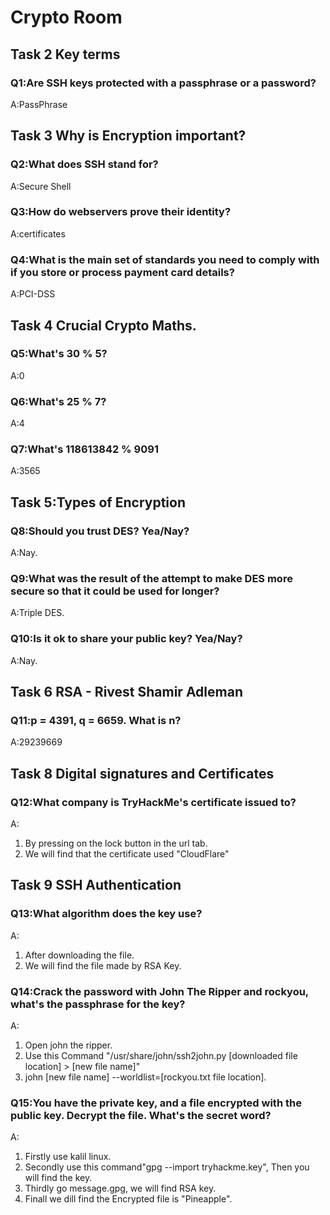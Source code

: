 # Crypto Room

## Task 2  Key terms

### Q1:Are SSH keys protected with a passphrase or a password?
A:PassPhrase
## Task 3  Why is Encryption important?

### Q2:What does SSH stand for?
A:Secure Shell

### Q3:How do webservers prove their identity?
A:certificates

### Q4:What is the main set of standards you need to comply with if you store or process payment card details?
A:PCI-DSS
## Task 4  Crucial Crypto Maths.

### Q5:What's 30 % 5?
A:0
### Q6:What's 25 % 7?
A:4
### Q7:What's 118613842 % 9091
A:3565

## Task 5:Types of Encryption

### Q8:Should you trust DES? Yea/Nay?
A:Nay.

### Q9:What was the result of the attempt to make DES more secure so that it could be used for longer?
A:Triple DES.

### Q10:Is it ok to share your public key? Yea/Nay?
A:Nay.

## Task 6  RSA - Rivest Shamir Adleman

### Q11:p = 4391, q = 6659. What is n?
A:29239669

## Task 8  Digital signatures and Certificates

### Q12:What company is TryHackMe's certificate issued to?
A:
1. By pressing on the lock button in the url tab.
2. We will find that the certificate used "CloudFlare"

## Task 9  SSH Authentication
### Q13:What algorithm does the key use?
A:
1. After downloading the file.
2. We will find the file made by RSA Key.

### Q14:Crack the password with John The Ripper and rockyou, what's the passphrase for the key?
A:
1. Open john the ripper.
2. Use this Command "/usr/share/john/ssh2john.py [downloaded file location] > [new file name]"
3. john [new file name] --worldlist=[rockyou.txt file location].

### Q15:You have the private key, and a file encrypted with the public key. Decrypt the file. What's the secret word?
A:
1. Firstly use kalil linux.
2. Secondly use this command"gpg --import tryhackme.key", Then you will find the key.
3. Thirdly go message.gpg, we will find RSA key.
4. Finall we dill find the Encrypted file is "Pineapple".